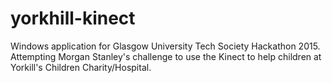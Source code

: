 # yorkhill-kinect
Windows application for Glasgow University Tech Society Hackathon 2015. Attempting Morgan Stanley's challenge to use the Kinect to help children at Yorkill's Children Charity/Hospital.
